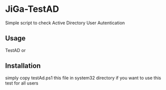 # JiGa-TestAD
Simple script to check Active Directory User Autentication


## Usage
TestAD <username> <password> or

## Installation
simply copy testAd.ps1 this file in system32 directory if you want to use this test for all users
